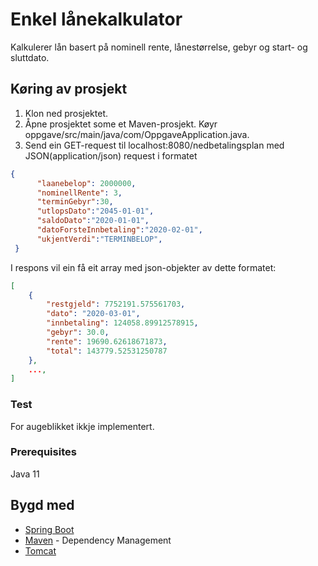 # Enkel lånekalkulator

Kalkulerer lån basert på nominell rente, lånestørrelse, gebyr og start- og sluttdato. 
## Køring av prosjekt

1. Klon ned prosjektet. 
2. Åpne prosjektet some et Maven-prosjekt. Køyr oppgave/src/main/java/com/OppgaveApplication.java.
3. Send ein GET-request til localhost:8080/nedbetalingsplan med JSON(application/json) request i formatet
```json
{ 
      "laanebelop": 2000000, 
      "nominellRente": 3, 
      "terminGebyr":30, 
      "utlopsDato":"2045-01-01", 
      "saldoDato":"2020-01-01", 
      "datoForsteInnbetaling":"2020-02-01", 
      "ukjentVerdi":"TERMINBELOP",
 }
```
I respons vil ein få eit array med json-objekter av dette formatet: 

```json
[
    {
        "restgjeld": 7752191.575561703,
        "dato": "2020-03-01",
        "innbetaling": 124058.89912578915,
        "gebyr": 30.0,
        "rente": 19690.62618671873,
        "total": 143779.52531250787
    },
    ...,
]
```
### Test
For augeblikket ikkje implementert.

### Prerequisites

Java 11



## Bygd med
* [Spring Boot](https://spring.io)
* [Maven](https://maven.apache.org/) - Dependency Management
* [Tomcat](http://tomcat.apache.org/)

